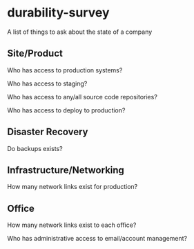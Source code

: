 # durability-survey
A list of things to ask about the state of a company

## Site/Product
Who has access to production systems?

Who has access to staging?

Who has access to any/all source code repositories?

Who has access to deploy to production?

## Disaster Recovery
Do backups exists?

## Infrastructure/Networking
How many network links exist for production?

## Office
How many network links exist to each office?

Who has administrative access to email/account management?
